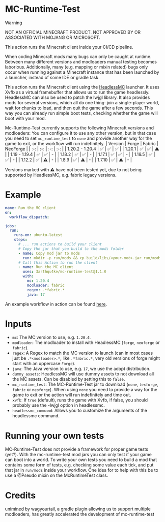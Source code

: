 # MC-Runtime-Test
> [!WARNING]
> NOT AN OFFICIAL MINECRAFT PRODUCT. NOT APPROVED BY OR ASSOCIATED WITH MOJANG OR MICROSOFT.

This action runs the Minecraft client inside your CI/CD pipeline.

When coding Minecraft mods many bugs can only be caught at runtime.
Between many different versions and modloaders manual testing becomes laborious.
Additionally, many (e.g. mapping or mixin related) bugs only occur when running against a Minecraft instance that has been launched by a launcher, instead of some IDE or gradle task.

This action runs the Minecraft client using the [HeadlessMC](https://github.com/3arthqu4ke/headlessmc) launcher.
It uses Xvfb as a virtual framebuffer that allows us to run the game headlessly.
HeadlessMC can also be used to patch the lwjgl library.
It also provides mods for several versions, which all do one thing: join a single-player world, wait for chunks to load, and then quit the game after a few seconds.
This way you can already run simple boot tests, checking whether the game will boot with your mod.

Mc-Runtime-Test currently supports the following Minecraft versions and modloaders:
You can configure it to use any other version, but in that case you need to set `mc_runtime_test` to `none` and provide another way for the game to exit, or the workflow will run indefinitely.
| Version  | Forge | Fabric | NeoForge | 
| :-: | :-: | :-: | :-: |
| 1.20.2 - 1.20.4  | :white_check_mark:  | :white_check_mark:  | :white_check_mark: |
| 1.20.1  | :white_check_mark:  | :white_check_mark:  | :warning:  |
| 1.19 - 1.19.4  | :white_check_mark:  | :white_check_mark:  | - |
| 1.18.2  | :white_check_mark:  | :white_check_mark:  | - |
| 1.17.1  | :white_check_mark:  | :white_check_mark:  | - |
| 1.16.5  | :white_check_mark:  | :white_check_mark:  | - |
| 1.12.2  | :white_check_mark:  | :warning:  | - |
| 1.8.9  | :white_check_mark:  | :warning:  | - |
| 1.7.10  | :white_check_mark:  | :warning:  | - |

Versions marked with :warning: have not been tested yet, due to not being supported by HeadlessMC, e.g. fabric legacy versions.

# Example
```yml
name: Run the MC client
on:
  workflow_dispatch:

jobs:
  run:
    runs-on: ubuntu-latest
    steps:
      # ... run actions to build your client
      # Copy the jar that you build to the mods folder
      - name: Copy mod jar to mods
        run: mkdir -p run/mods && cp build/libs/<your-mod>.jar run/mods
      # Call this Action to run the client
      - name: Run the MC client
        uses: 3arthqu4ke/mc-runtime-test@1.1.0
        with:
          mc: 1.20.4
          modloader: fabric
          regex: .*fabric.*
          java: 17
```
An example workflow in action can be found [here](https://github.com/3arthqu4ke/hmc-optimizations/blob/1.20.4/.github/workflows/run-fabric.yml).

# Inputs
- `mc`: The MC version to use, e.g. `1.20.4`.
- `modloader`: The modloader to install with HeadlessMC (`forge`, `neoforge` or `fabric`).
- `regex`: A Regex to match the MC version to launch (can in most cases just be `.*<modloader>.*`, like `.*fabric.*`, very old versions of forge might start with an uppercase `Forge`).
- `java`: The Java version to use, e.g. `17`, we use the adopt distribution.
- `dummy_assets`: HeadlessMC will use dummy assets to not download all the MC assets. Can be disabled by setting this to `false`.
- `mc_runtime_test`: The MC-Runtime-Test jar to download (`none`, `lexforge`, `fabric` or `neoforge`). When using `none` you need to provide a way for the game to exit or the action will run indefinitely and time out.
- `xvfb`: If `true` (default), runs the game with Xvfb, if false, you should probably use the -lwjgl option in headlessmc.
- `headlessmc_command`: Allows you to customize the arguments of the headlessmc command.

# Running your own tests
MC-Runtime-Test does not provide a framework for proper game tests (yet?).
With the mc-runtime-test mod jars you can only test if your game can boot into a world.
To write your own tests you need to build a mod that contains some form of tests, e.g. checking some value each tick, and put that jar in `run/mods` inside your workflow.
One idea for to help with this be to use a @Pseudo mixin on the McRuntimeTest class.

# Credits
[unimined](https://github.com/unimined/unimined) by [wagyourtail](https://github.com/wagyourtail), a gradle plugin allowing us to support multiple modloaders, has greatly accelerated the development of mc-runtime-test
